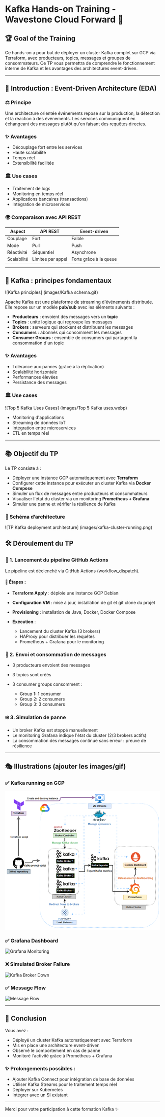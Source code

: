 # Kafka Hands-on Training - Wavestone Cloud Forward 🚀

## 🏆 Goal of the Training

Ce hands-on a pour but de déployer un cluster Kafka complet sur GCP via Terraform, avec producteurs, topics, messages et groupes de consommateurs. Ce TP vous permettra de comprendre le fonctionnement interne de Kafka et les avantages des architectures event-driven.

---

## 📀 Introduction : Event-Driven Architecture (EDA)

### ⚖️ Principe

Une architecture orientée événements repose sur la production, la détection et la réaction à des événements. Les services communiquent en échangeant des messages plutôt qu'en faisant des requêtes directes.

### ✨ Avantages

* Découplage fort entre les services
* Haute scalabilité
* Temps réel
* Extensibilité facilitée

### 🏛️ Use cases

* Traitement de logs
* Monitoring en temps réel
* Applications bancaires (transactions)
* Intégration de microservices

### 🌍 Comparaison avec API REST

| Aspect      | API REST          | Event-driven           |
| ----------- | ----------------- | ---------------------- |
| Couplage    | Fort              | Faible                 |
| Mode        | Pull              | Push                   |
| Réactivité  | Séquentiel        | Asynchrone             |
| Scalabilité | Limitee par appel | Forte grâce à la queue |

---

## 📅 Kafka : principes fondamentaux

![Kafka principles] (images/Kafka schema.gif)

Apache Kafka est une plateforme de streaming d'événements distribuée. Elle repose sur un modèle **pub/sub** avec les éléments suivants :

* **Producteurs** : envoient des messages vers un **topic**
* **Topics** : unité logique qui regroupe les messages
* **Brokers** : serveurs qui stockent et distribuent les messages
* **Consumers** : abonnés qui consomment les messages
* **Consumer Groups** : ensemble de consumers qui partagent la consommation d'un topic

### ✨ Avantages

* Tolérance aux pannes (grâce à la réplication)
* Scalabilité horizontale
* Performances élevées
* Persistance des messages

### 🏛️ Use cases

![Top 5 Kafka Uses Cases] (images/Top 5 Kafka uses.webp)

* Monitoring d'applications
* Streaming de données IoT
* Intégration entre microservices
* ETL en temps réel

---

## 📚 Objectif du TP

Le TP consiste à :

* Déployer une instance GCP automatiquement avec **Terraform**
* Configurer cette instance pour exécuter un cluster Kafka via **Docker Compose**
* Simuler un flux de messages entre producteurs et consommateurs
* Visualiser l'état du cluster via un monitoring **Prometheus + Grafana**
* Simuler une panne et vérifier la résilience de Kafka

### 📘 Schéma d’architecture

![TP Kafka deployment architecture] (images/kafka-cluster-running.png)

## 🛠️ Déroulement du TP

### 🔁 1. Lancement du pipeline GitHub Actions

Le pipeline est déclenché via GitHub Actions (workflow\_dispatch).

#### 🔹 Étapes :

* **Terraform Apply** : déploie une instance GCP Debian
* **Configuration VM** : mise à jour, installation de git et git clone du projet
* **Provisioning** : installation de Java, Docker, Docker Compose
* **Exécution** :

  * Lancement du cluster Kafka (3 brokers)
  * HAProxy pour distribuer les requêtes
  * Prometheus + Grafana pour le monitoring

### 🔦 2. Envoi et consommation de messages

* 3 producteurs envoient des messages
* 3 topics sont créés
* 3 consumer groups consomment :

  * Group 1: 1 consumer
  * Group 2: 2 consumers
  * Group 3: 3 consumers

### ❄️ 3. Simulation de panne

* Un broker Kafka est stoppé manuellement
* Le monitoring Grafana indique l'état du cluster (2/3 brokers actifs)
* La consommation des messages continue sans erreur : preuve de résilience

---

## 🎭 Illustrations (ajouter les images/gif)

### ✅ Kafka running on GCP

![Kafka Cluster Running](images/kafka-cluster-running.png)

### ✅ Grafana Dashboard

![Grafana Monitoring](images/grafana-dashboard.png)

### ❌ Simulated Broker Failure

![Kafka Broker Down](images/broker-down.gif)

### ✅ Message Flow

![Message Flow](images/message-flow.gif)

---

## 🎉 Conclusion

Vous avez :

* Déployé un cluster Kafka automatiquement avec Terraform
* Mis en place une architecture event-driven
* Observé le comportement en cas de panne
* Monitoré l'activité grâce à Prometheus + Grafana

### ✨ Prolongements possibles :

* Ajouter Kafka Connect pour intégration de base de données
* Utiliser Kafka Streams pour le traitement temps réel
* Déployer sur Kubernetes
* Intégrer avec un SI existant

---

Merci pour votre participation à cette formation Kafka ✨
